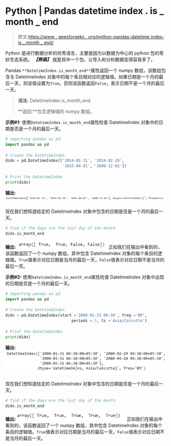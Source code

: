 # Python | Pandas datetime index . is _ month _ end

> 原文:[https://www . geesforgeks . org/python-pandas-datetime index-is _ month _ end/](https://www.geeksforgeeks.org/python-pandas-datetimeindex-is_month_end/)

Python 是进行数据分析的优秀语言，主要是因为以数据为中心的 python 包的奇妙生态系统。 ***【熊猫】*** 就是其中一个包，让导入和分析数据变得容易多了。

Pandas `**DatetimeIndex.is_month_end**`属性返回一个 numpy 数组，该数组包含与 DatetimeIndex 对象中的每个条目相对应的逻辑值。如果日期是一个月的最后一天，则该值设置为`True`。否则该函数返回`False`，表示日期不是一个月的最后一天。

> **语法:** DatetimeIndex.is_month_end
> 
> **返回:**包含逻辑值的 numpy 数组。

**示例#1:** 使用`DatetimeIndex.is_month_end`属性检查 DatetimeIndex 对象中的日期是否是一个月的最后一天。

```py
# importing pandas as pd
import pandas as pd

# Create the DatetimeIndex
didx = pd.DatetimeIndex(['2014-01-31', '2014-02-28', 
                         '2015-04-01', '2000-12-02'])

# Print the DatetimeIndex
print(didx)
```

**输出:**
![](img/a3b5443a7c107b77327e1bf9b9e24156.png)

现在我们想知道给定的 DatetimeIndex 对象中包含的日期是否是一个月的最后一天。

```py
# find if the days are the last day of the month.
didx.is_month_end
```

**输出:**
![](img/aafd89f201e6df8321ba98ecfed4c123.png)
正如我们在输出中看到的，该函数返回了一个 numpy 数组，其中包含 DatetimeIndex 对象的每个条目的逻辑值。`True`值表示对应日期是当月的最后一天，`False`值表示对应日期不是当月的最后一天。

**示例#2:** 使用`DatetimeIndex.is_month_end`属性检查 DatetimeIndex 对象中出现的日期是否是一个月的最后一天。

```py
# importing pandas as pd
import pandas as pd

# Create the DatetimeIndex
didx = pd.DatetimeIndex(start ='2000-01-31 06:30', freq ='BM', 
                             periods = 5, tz ='Asia/Calcutta')

# Print the DatetimeIndex
print(didx)
```

**输出:**
![](img/f94038d20d1199e0f5994271c3fd5203.png)

现在我们想知道给定的 DatetimeIndex 对象中包含的日期是否是一个月的最后一天。

```py
# find if the days are the last day of the month.
didx.is_month_end
```

**输出:**
![](img/0187cbd6ea6824dc3aeeb61b9140e9a9.png)
正如我们在输出中看到的，该函数返回了一个 numpy 数组，其中包含 DatetimeIndex 对象的每个条目的逻辑值。`True`值表示对应日期是当月的最后一天，`False`值表示对应日期不是当月的最后一天。